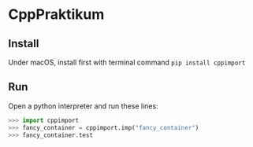 # CppPraktikum

## Install

Under macOS, install first with terminal command `pip install cppimport`


## Run

Open a python interpreter and run these lines:

```python
>>> import cppimport
>>> fancy_container = cppimport.imp("fancy_container")
>>> fancy_container.test
```
